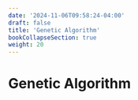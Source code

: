 ```yaml
---
date: '2024-11-06T09:58:24-04:00'
draft: false
title: 'Genetic Algorithm'
bookCollapseSection: true
weight: 20
---
```


# Genetic Algorithm